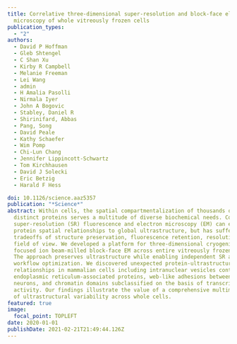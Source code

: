 ```yaml
---
title: Correlative three-dimensional super-resolution and block-face electron
  microscopy of whole vitreously frozen cells
publication_types:
  - "2"
authors:
  - David P Hoffman
  - Gleb Shtengel
  - C Shan Xu
  - Kirby R Campbell
  - Melanie Freeman
  - Lei Wang
  - admin
  - H Amalia Pasolli
  - Nirmala Iyer
  - John A Bogovic
  - Stabley, Daniel R
  - Shirinifard, Abbas
  - Pang, Song
  - David Peale
  - Kathy Schaefer
  - Wim Pomp
  - Chi-Lun Chang
  - Jennifer Lippincott-Schwartz
  - Tom Kirchhausen
  - David J Solecki
  - Eric Betzig
  - Harald F Hess

doi: 10.1126/science.aaz5357
publication: "*Science*"
abstract: Within cells, the spatial compartmentalization of thousands of
  distinct proteins serves a multitude of diverse biochemical needs. Correlative
  super-resolution (SR) fluorescence and electron microscopy (EM) can elucidate
  protein spatial relationships to global ultrastructure, but has suffered from
  tradeoffs of structure preservation, fluorescence retention, resolution, and
  field of view. We developed a platform for three-dimensional cryogenic SR and
  focused ion beam-milled block-face EM across entire vitreously frozen cells.
  The approach preserves ultrastructure while enabling independent SR and EM
  workflow optimization. We discovered unexpected protein-ultrastructure
  relationships in mammalian cells including intranuclear vesicles containing
  endoplasmic reticulum-associated proteins, web-like adhesions between cultured
  neurons, and chromatin domains subclassified on the basis of transcriptional
  activity. Our findings illustrate the value of a comprehensive multimodal view
  of ultrastructural variability across whole cells.
featured: true
image:
  focal_point: TOPLEFT
date: 2020-01-01
publishDate: 2021-02-21T21:49:44.126Z
---
```

